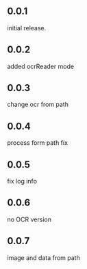 ## 0.0.1
initial release.


## 0.0.2
added ocrReader mode

## 0.0.3
change ocr from path

## 0.0.4
process form path fix

## 0.0.5
fix log info

## 0.0.6
no OCR version

## 0.0.7
image and data from path 


